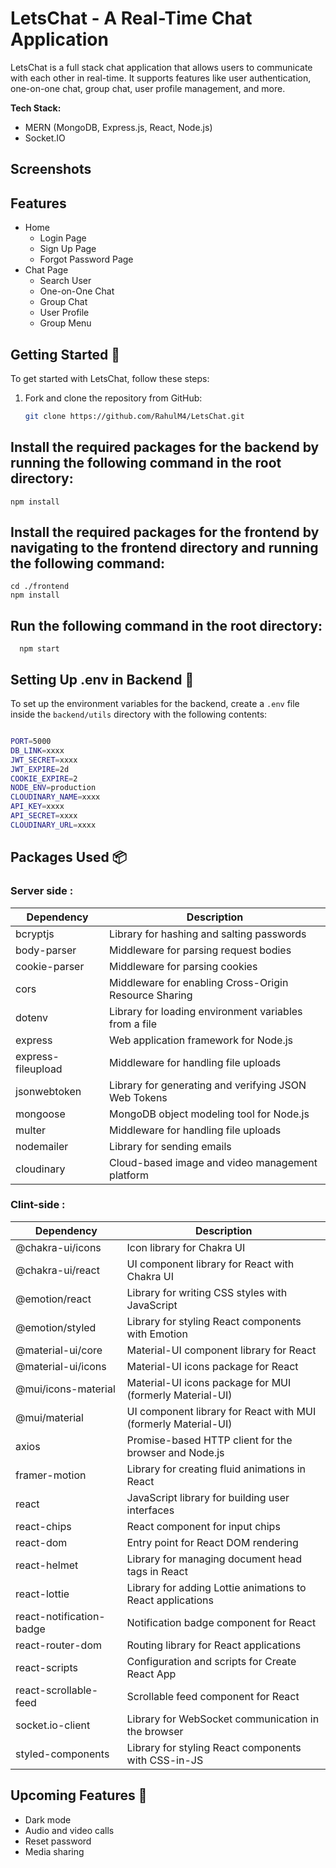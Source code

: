 # LetsChat - A Real-Time Chat Application

LetsChat is a full stack chat application that allows users to communicate with each other in real-time. It supports features like user authentication, one-on-one chat, group chat, user profile management, and more.

**Tech Stack:**

- MERN (MongoDB, Express.js, React, Node.js)
- Socket.IO


## Screenshots

## Features
- Home
  - Login Page
  - Sign Up Page
  - Forgot Password Page
- Chat Page
  - Search User
  - One-on-One Chat
  - Group Chat
  - User Profile
  - Group Menu


## Getting Started 🎯

To get started with LetsChat, follow these steps:

1. Fork and clone the repository from GitHub:

   ```bash
   git clone https://github.com/RahulM4/LetsChat.git
   ```

## Install the required packages for the backend by running the following command in the root directory:

    npm install
 

## Install the required packages for the frontend by navigating to the frontend directory and running the following command:

    cd ./frontend
    npm install
 

## Run the following command in the root directory:

      npm start


## Setting Up .env in Backend 🔧

To set up the environment variables for the backend, create a `.env` file inside the `backend/utils` directory with the following contents:

```bash

PORT=5000
DB_LINK=xxxx
JWT_SECRET=xxxx
JWT_EXPIRE=2d
COOKIE_EXPIRE=2
NODE_ENV=production
CLOUDINARY_NAME=xxxx
API_KEY=xxxx
API_SECRET=xxxx
CLOUDINARY_URL=xxxx

```



## Packages Used 📦

### Server side :

| Dependency         | Description                                           |
| ------------------ | ----------------------------------------------------- |
| bcryptjs           | Library for hashing and salting passwords             |
| body-parser        | Middleware for parsing request bodies                 |
| cookie-parser      | Middleware for parsing cookies                        |
| cors               | Middleware for enabling Cross-Origin Resource Sharing |
| dotenv             | Library for loading environment variables from a file |
| express            | Web application framework for Node.js                 |
| express-fileupload | Middleware for handling file uploads                  |
| jsonwebtoken       | Library for generating and verifying JSON Web Tokens  |
| mongoose           | MongoDB object modeling tool for Node.js              |
| multer             | Middleware for handling file uploads                  |
| nodemailer         | Library for sending emails                            |
| cloudinary         | Cloud-based image and video management platform       |

### Clint-side :

| Dependency               | Description                                                    |
| ------------------------ | -------------------------------------------------------------- |
| @chakra-ui/icons         | Icon library for Chakra UI                                     |
| @chakra-ui/react         | UI component library for React with Chakra UI                  |
| @emotion/react           | Library for writing CSS styles with JavaScript                 |
| @emotion/styled          | Library for styling React components with Emotion              |
| @material-ui/core        | Material-UI component library for React                        |
| @material-ui/icons       | Material-UI icons package for React                            |
| @mui/icons-material      | Material-UI icons package for MUI (formerly Material-UI)       |
| @mui/material            | UI component library for React with MUI (formerly Material-UI) |
| axios                    | Promise-based HTTP client for the browser and Node.js          |
| framer-motion            | Library for creating fluid animations in React                 |
| react                    | JavaScript library for building user interfaces                |
| react-chips              | React component for input chips                                |
| react-dom                | Entry point for React DOM rendering                            |
| react-helmet             | Library for managing document head tags in React               |
| react-lottie             | Library for adding Lottie animations to React applications     |
| react-notification-badge | Notification badge component for React                         |
| react-router-dom         | Routing library for React applications                         |
| react-scripts            | Configuration and scripts for Create React App                 |
| react-scrollable-feed    | Scrollable feed component for React                            |
| socket.io-client         | Library for WebSocket communication in the browser             |
| styled-components        | Library for styling React components with CSS-in-JS            |

## Upcoming Features 🚀

- Dark mode
- Audio and video calls
- Reset password
- Media sharing


